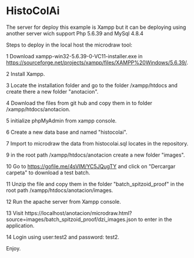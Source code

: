 # HistoColAi

The server for deploy this example is Xampp but it can be deploying using another server wich support Php 5.6.39 and MySql 4.8.4

Steps to deploy in the local host the microdraw tool:

1 Download xampp-win32-5.6.39-0-VC11-installer.exe in https://sourceforge.net/projects/xampp/files/XAMPP%20Windows/5.6.39/.

2 Install Xampp.

3 Locate the installation folder and go to the folder /xampp/htdocs and create there a new folder "anotacion".

4 Download the files from git hub and copy them in to folder /xampp/htdocs/anotacion.

5 initialize phpMyAdmin from xampp console.

6 Create a new data base and named "histocolai".

7 Import to microdraw the data from histocolai.sql locates in the repository.

9 in the root path  /xampp/htdocs/anotacion create a new folder "images".

10 Go to https://gofile.me/4sVIM/YC5JQugTY and click on "Dercargar carpeta" to download a test batch.

11 Unzip the file and copy them in the folder "batch_spitzoid_proof" in the root path  /xampp/htdocs/anotacion/images.

12 Run the apache server from Xampp console.

13 Visit https://localhost/anotacion/microdraw.html?source=images/batch_spitzoid_proof/dzi_images.json to enter in the application.

14 Login using user:test2 and password: test2.

Enjoy.

